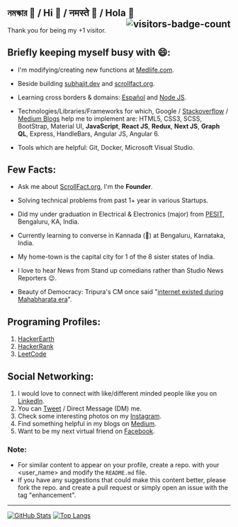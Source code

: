 ## নমস্কার 🙏 / Hi 👋 / नमस्ते 🙏 / Hola 👋 <img align="right" src="https://visitor-badge.laobi.icu/badge?page_id=subhajit.visitor-badge" alt="visitors-badge-count" />

Thank you for being my +1 visitor.

## Briefly keeping myself busy with 😄:

- I'm modifying/creating new functions at [Medlife.com](https://www.medlife.com/).
- Beside building [subhajit.dev](https://subhajit.dev/) and [scrollfact.org](https://scrollfact.org/).
- Learning cross borders & domains: [Español](https://en.wikipedia.org/wiki/Spanish_language) and [Node JS](https://nodejs.org/en/).

- Technologies/Libraries/Frameworks for which, Google / [Stackoverflow](https://stackoverflow.com/users/11725458/subhajit-b) / [Medium Blogs](https://medium.com/@hiSubhajit) help me to implement are:
    HTML5, CSS3, SCSS, BootStrap, Material UI, **JavaScript**, **React JS**, **Redux**, **Next JS**, **Graph QL**, Express, HandleBars, Angular JS, Angular 6.
- Tools which are helpful: Git, Docker, Microsoft Visual Studio.


## Few Facts:

- Ask me about [ScrollFact.org](https://scrollfact.org/), I'm the **Founder**.
- Solving technical problems from past 1+ year in various Startups.
- Did my under graduation in Electrical & Electronics (major) from [PESIT](https://www.pes.edu/), Bengaluru, KA, India.

- Currently learning to converse in Kannada (🙊) at Bengaluru, Karnataka, India.
- My home-town is the capital city for 1 of the 8 sister states of India.
- I love to hear News from Stand up comedians rather than Studio News Reporters 😉.
- Beauty of Democracy: Tripura's CM once said "[internet existed during Mahabharata era](https://www.indiatoday.in/india/story/internet-existed-during-mahabharata-era-says-tripura-cm-1214559-2018-04-18)".


## Programing Profiles:

1. [HackerEarth](https://www.hackerearth.com/@hiSubhajit)
2. [HackerRank](https://www.hackerrank.com/hiSubhajit)
3. [LeetCode](https://leetcode.com/hiSubhajit/)


## Social Networking:

1. I would love to connect with like/different minded people like you on [LinkedIn](https://in.linkedin.com/in/hiSubhajit).
2. You can [Tweet](https://twitter.com/hiSubhajit_) / Direct Message (DM) me.
3. Check some interesting photos on my [Instagram](https://www.instagram.com/hisubhajit/).
4. Find something helpful in my blogs on [Medium](https://medium.com/@hiSubhajit).
5. Want to be my next virtual friend on [Facebook](https://www.facebook.com/hiSubhajitB).


### Note:

- For similar content to appear on your profile, create a repo. with your <user_name> and modify the `README.md` file.
- If you have any suggestions that could make this content better, please fork the repo. and create a pull request or simply open an issue with the tag "enhancement".

<hr />

[![GitHub Stats](https://github-readme-stats.vercel.app/api?username=subhajit&show_icons=true)](https://github.com/anuraghazra/github-readme-stats)
[![Top Langs](https://github-readme-stats.vercel.app/api/top-langs/?username=subhajit&hide_border=true&layout=compact&langs_count=10)](https://github.com/anuraghazra/github-readme-stats)

